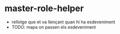 
# master-role-helper

- rellotge que et va llençant quan hi ha esdeveniment
- TODO: mapa on passen els esdeveniment
